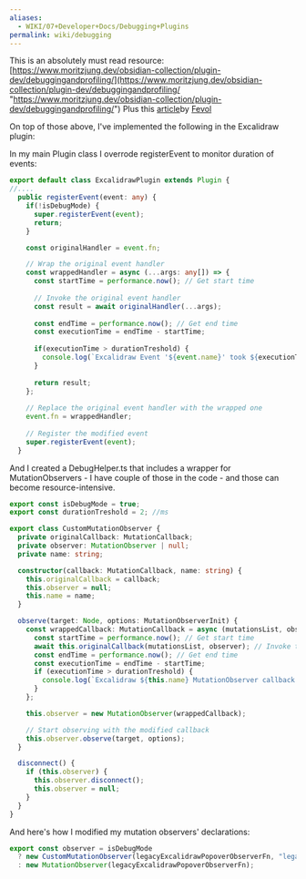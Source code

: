 ```yaml
---
aliases:
  - WIKI/07+Developer+Docs/Debugging+Plugins
permalink: wiki/debugging
---
```

This is an absolutely must read resource: [https://www.moritzjung.dev/obsidian-collection/plugin-dev/debuggingandprofiling/](https://www.moritzjung.dev/obsidian-collection/plugin-dev/debuggingandprofiling/ "https://www.moritzjung.dev/obsidian-collection/plugin-dev/debuggingandprofiling/")
Plus this [article](https://alan.norbauer.com/articles/browser-debugging-tricks)by [Fevol](https://github.com/Fevol)

On top of those above, I've implemented the following in the Excalidraw plugin:

In my main Plugin class I overrode registerEvent to monitor duration of events:
```typescript
export default class ExcalidrawPlugin extends Plugin {
//....
  public registerEvent(event: any) {
    if(!isDebugMode) {
      super.registerEvent(event);
      return;
    }

    const originalHandler = event.fn;

    // Wrap the original event handler
    const wrappedHandler = async (...args: any[]) => {
      const startTime = performance.now(); // Get start time
  
      // Invoke the original event handler
      const result = await originalHandler(...args);
  
      const endTime = performance.now(); // Get end time
      const executionTime = endTime - startTime;
  
      if(executionTime > durationTreshold) {
        console.log(`Excalidraw Event '${event.name}' took ${executionTime}ms to execute`);
      }
  
      return result;
    };
  
    // Replace the original event handler with the wrapped one
    event.fn = wrappedHandler;
  
    // Register the modified event
    super.registerEvent(event);
  }
```

And I created a DebugHelper.ts that includes a wrapper for MutationObservers - I have couple of those in the code - and those can become resource-intensive.
```typescript
export const isDebugMode = true;
export const durationTreshold = 2; //ms

export class CustomMutationObserver {
  private originalCallback: MutationCallback;
  private observer: MutationObserver | null;
  private name: string;

  constructor(callback: MutationCallback, name: string) {
    this.originalCallback = callback;
    this.observer = null;
    this.name = name;
  }

  observe(target: Node, options: MutationObserverInit) {
    const wrappedCallback: MutationCallback = async (mutationsList, observer) => {
      const startTime = performance.now(); // Get start time
      await this.originalCallback(mutationsList, observer); // Invoke the original callback
      const endTime = performance.now(); // Get end time
      const executionTime = endTime - startTime;
      if (executionTime > durationTreshold) {
        console.log(`Excalidraw ${this.name} MutationObserver callback took ${executionTime}ms to execute`);
      }
    };

    this.observer = new MutationObserver(wrappedCallback);

    // Start observing with the modified callback
    this.observer.observe(target, options);
  }

  disconnect() {
    if (this.observer) {
      this.observer.disconnect();
      this.observer = null;
    }
  }
}
```

And here's how I modified my mutation observers' declarations:

```typescript
export const observer = isDebugMode
  ? new CustomMutationObserver(legacyExcalidrawPopoverObserverFn, "legacyExcalidrawPopoverObserverFn")
  : new MutationObserver(legacyExcalidrawPopoverObserverFn);
```